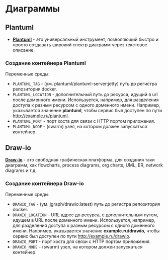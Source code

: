 # Диаграммы

## Plantuml

- [**Plantuml**](https://plantuml.com/ru/) - это универсальный инструмент, позволяющий быстро и просто создавать широкий спектр диаграмм через текстовое описание.

### Создание контейнера Plantuml

Переменные среды:

- `PLANTUML_TAG`      - (ум. plantuml/plantuml-server:jetty) путь до регистра репозитория docker.
- `PLANTUML_LOCATION` - дополнительный путь до ресурса, идущий в url после доменного имени. Используется, например, для разделения доступа к разным ресурсом с одного доменного имени. Например, указывается значение **plantuml**, чтобы сервис был доступен по пути <http://example.ru/plantuml>.
- `PLANTUML_PORT`     - порт хоста для связи с HTTP портом приложения.
- `PLANTUML_NODE`     - (swarm) узел, на котором должен запускаться контейнер.

## Draw-io

[**Draw-io**](https://plantuml.com/ru/) - это свободная графическая платформа, для создания таки диаграмм, как flowcharts, process diagrams, org charts, UML, ER, network diagrams и т.д.

### Создание контейнера Draw-io

Переменные среды:

- `DRAWIO_TAG`      - (ум. jgraph/drawio:latest) путь до регистра репозитория docker.
- `DRAWIO_LOCATION` - URL адрес до ресурса, с дополнительным путем, идущем в URL после доменного имени. Используется, например, для разделения доступа к разным ресурсом с одного доменного имени. Например, указывается значение **example.ru/drawio**, чтобы сервис был доступен по пути <http://example.ru/drawio>.
- `DRAWIO_PORT`     - порт хоста для связи с HTTP портом приложения.
- `DRAWIO_NODE`     - (swarm) узел, на котором должен запускаться контейнер.
